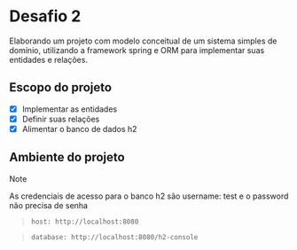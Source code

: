 # Desafio 2
Elaborando um projeto com modelo conceitual de um sistema simples de domínio, utilizando 
a framework spring e ORM para implementar suas entidades e relações.

## Escopo do projeto
- [x] Implementar as entidades
- [x] Definir suas relações
- [x] Alimentar o banco de dados h2

## Ambiente do projeto
>[!NOTE]
> As credenciais de acesso para o banco h2 são username: test e o password não precisa de senha

> `host: http://localhost:8080`

> `database: http://localhost:8080/h2-console`